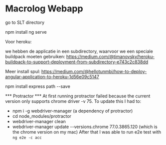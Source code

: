 # Macrolog Webapp #

go to SLT directory

npm install
ng serve

Voor heroku:

we hebben de applicatie in een subdirectory, waarvoor we een speciale buildpack moeten gebruiken:
https://medium.com/@timanovsky/heroku-buildpack-to-support-deployment-from-subdirectory-e743c2c838dd


Meer install spul:
https://medium.com/@hellotunmbi/how-to-deploy-angular-application-to-heroku-1d56e09c5147

npm install express path --save


*** Protractor *** 
At first running protractor failed because the current version only supports chrome driver -v 75. 
To update this I had to: 
- npm i -g webdriver-manager (a dependency of protractor)
- cd node_modules/protractor
- webdriver-manager clean 
- webdriver-manager update --versions.chrome 77.0.3865.120 (which is the chrome version on my mac)
After that I was able to run e2e test with `ng e2e -c acc`